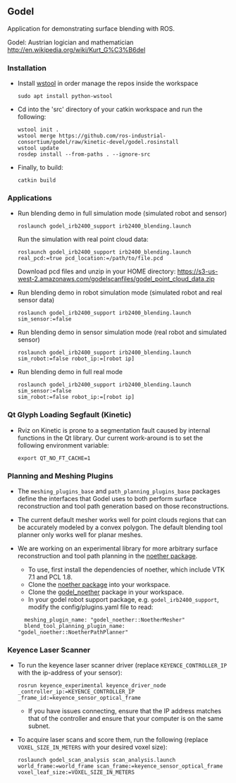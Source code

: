 ## Godel

Application for demonstrating surface blending with ROS.

Godel: Austrian logician and mathematician http://en.wikipedia.org/wiki/Kurt_G%C3%B6del

### Installation

- Install [wstool](http://wiki.ros.org/wstool) in order manage the repos inside the workspace
  ```
  sudo apt install python-wstool
  ```

- Cd into the 'src' directory of your catkin workspace and run the following:
  ```
  wstool init . 
  wstool merge https://github.com/ros-industrial-consortium/godel/raw/kinetic-devel/godel.rosinstall
  wstool update
  rosdep install --from-paths . --ignore-src
  ```

- Finally, to build:
  ```
  catkin build
  ```

### Applications

- Run blending demo in full simulation mode (simulated robot and sensor)
  ```
  roslaunch godel_irb2400_support irb2400_blending.launch
  ```
  Run the simulation with real point cloud data:
  ```
  roslaunch godel_irb2400_support irb2400_blending.launch real_pcd:=true pcd_location:=/path/to/file.pcd
  ```
  Download pcd files and unzip in your HOME directory: https://s3-us-west-2.amazonaws.com/godelscanfiles/godel_point_cloud_data.zip

- Run blending demo in robot simulation mode (simulated robot and real sensor data)
  ```
  roslaunch godel_irb2400_support irb2400_blending.launch sim_sensor:=false
  ```

- Run blending demo in sensor simulation mode (real robot and simulated sensor)
  ```
  roslaunch godel_irb2400_support irb2400_blending.launch sim_robot:=false robot_ip:=[robot ip]
  ```

- Run blending demo in full real mode
  ```
  roslaunch godel_irb2400_support irb2400_blending.launch sim_sensor:=false 
  sim_robot:=false robot_ip:=[robot ip]
  ```

### Qt Glyph Loading Segfault (Kinetic)

- Rviz on Kinetic is prone to a segmentation fault caused by internal functions in the Qt library. Our current work-around is to set the following environment variable:
  ```
  export QT_NO_FT_CACHE=1
  ```

### Planning and Meshing Plugins

- The `meshing_plugins_base` and `path_planning_plugins_base` packages define the interfaces that Godel uses to both perform surface reconstruction
  and tool path generation based on those reconstructions.

- The current default mesher works well for point clouds regions that can be accurately modeled by a convex polygon. The default blending tool planner only works well for
  planar meshes.

- We are working on an experimental library for more arbitrary surface reconstruction and tool path planning in the [noether package](https://github.com/ros-industrial/noether.git).
  - To use, first install the dependencies of noether, which include VTK 7.1 and PCL 1.8.
  - Clone the [noether package](https://github.com/ros-industrial/noether.git) into your workspace.
  - Clone the [godel_noether](https://github.com/Jmeyer1292/godel_noether) package in your workspace.
  - In your godel robot support package, e.g. `godel_irb2400_support`, modify the config/plugins.yaml file to read:
  ```
    meshing_plugin_name: "godel_noether::NoetherMesher"
    blend_tool_planning_plugin_name: "godel_noether::NoetherPathPlanner"
  ```

### Keyence Laser Scanner
- To run the keyence laser scanner driver (replace `KEYENCE_CONTROLLER_IP` with the ip-address of your sensor):
  ```
  rosrun keyence_experimental keyence_driver_node _controller_ip:=KEYENCE_CONTROLLER_IP _frame_id:=keyence_sensor_optical_frame
  ```
  
  - If you have issues connecting, ensure that the IP address matches that of the controller and ensure that your computer is on the same subnet.

- To acquire laser scans and score them, run the following (replace `VOXEL_SIZE_IN_METERS` with your desired voxel size):
  ```
  roslaunch godel_scan_analysis scan_analysis.launch world_frame:=world_frame scan_frame:=keyence_sensor_optical_frame voxel_leaf_size:=VOXEL_SIZE_IN_METERS
  ```
